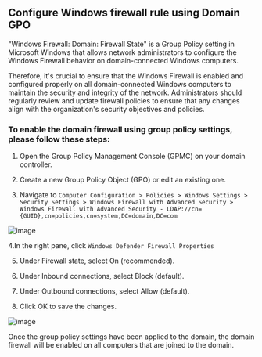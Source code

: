 ## Configure Windows firewall rule using Domain GPO

"Windows Firewall: Domain: Firewall State" is a Group Policy setting in Microsoft Windows that allows network administrators to configure the Windows Firewall behavior on domain-connected Windows computers.

Therefore, it's crucial to ensure that the Windows Firewall is enabled and configured properly on all domain-connected Windows computers to maintain the security and integrity of the network. Administrators should regularly review and update firewall policies to ensure that any changes align with the organization's security objectives and policies.

### To enable the domain firewall using group policy settings, please follow these steps:

1. Open the Group Policy Management Console (GPMC) on your domain controller.

2. Create a new Group Policy Object (GPO) or edit an existing one.

3. Navigate to `Computer Configuration > Policies > Windows Settings > Security Settings > Windows Firewall with Advanced Security > Windows Firewall with Advanced Security - LDAP://cn={GUID},cn=policies,cn=system,DC=domain,DC=com`

![image](https://user-images.githubusercontent.com/96930989/230535552-d00d800a-648d-4d07-b9a7-3de99a47c5d6.png)

4.In the right pane, click `Windows Defender Firewall Properties`

5. Under Firewall state, select On (recommended).

6. Under Inbound connections, select Block (default).

7. Under Outbound connections, select Allow (default).

8. Click OK to save the changes.

![image](https://user-images.githubusercontent.com/96930989/230535642-6004fbfd-9dcc-424f-91cf-0d1383034a6a.png)

Once the group policy settings have been applied to the domain, the domain firewall will be enabled on all computers that are joined to the domain.
